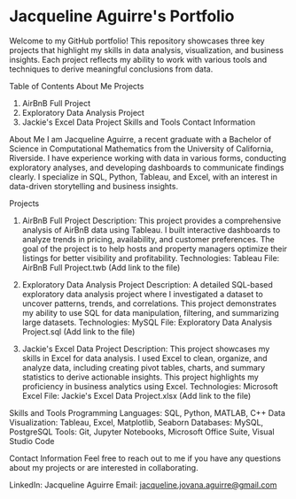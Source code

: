# Jacqueline Aguirre's Portfolio
Welcome to my GitHub portfolio! This repository showcases three key projects that highlight my skills in data analysis, visualization, and business insights. Each project reflects my ability to work with various tools and techniques to derive meaningful conclusions from data.

Table of Contents
About Me
Projects
1. AirBnB Full Project
2. Exploratory Data Analysis Project
3. Jackie's Excel Data Project
Skills and Tools
Contact Information

About Me
I am Jacqueline Aguirre, a recent graduate with a Bachelor of Science in Computational Mathematics from the University of California, Riverside. I have experience working with data in various forms, conducting exploratory analyses, and developing dashboards to communicate findings clearly. I specialize in SQL, Python, Tableau, and Excel, with an interest in data-driven storytelling and business insights.

Projects
1. AirBnB Full Project
Description: This project provides a comprehensive analysis of AirBnB data using Tableau. I built interactive dashboards to analyze trends in pricing, availability, and customer preferences. The goal of the project is to help hosts and property managers optimize their listings for better visibility and profitability.
Technologies: Tableau
File: AirBnB Full Project.twb (Add link to the file)

2. Exploratory Data Analysis Project
Description: A detailed SQL-based exploratory data analysis project where I investigated a dataset to uncover patterns, trends, and correlations. This project demonstrates my ability to use SQL for data manipulation, filtering, and summarizing large datasets.
Technologies: MySQL
File: Exploratory Data Analysis Project.sql (Add link to the file)

4. Jackie's Excel Data Project
Description: This project showcases my skills in Excel for data analysis. I used Excel to clean, organize, and analyze data, including creating pivot tables, charts, and summary statistics to derive actionable insights. This project highlights my proficiency in business analytics using Excel.
Technologies: Microsoft Excel
File: Jackie's Excel Data Project.xlsx (Add link to the file)

Skills and Tools
Programming Languages: SQL, Python, MATLAB, C++
Data Visualization: Tableau, Excel, Matplotlib, Seaborn
Databases: MySQL, PostgreSQL
Tools: Git, Jupyter Notebooks, Microsoft Office Suite, Visual Studio Code


Contact Information
Feel free to reach out to me if you have any questions about my projects or are interested in collaborating.

LinkedIn: Jacqueline Aguirre
Email: jacqueline.jovana.aguirre@gmail.com
